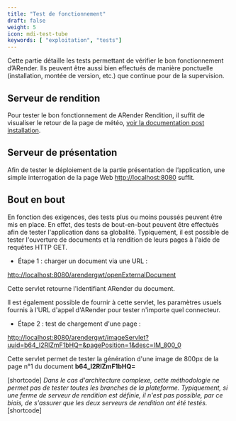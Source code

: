 ```yaml
---
title: "Test de fonctionnement"
draft: false
weight: 5
icon: mdi-test-tube
keywords: [ "exploitation", "tests"]
---
```


Cette partie détaille les tests permettant de vérifier le bon
fonctionnement d’ARender. Ils peuvent être aussi bien effectués de
manière ponctuelle (installation, montée de version, etc.) que continue
pour de la supervision.

## Serveur de rendition

Pour tester le bon fonctionnement de ARender Rendition, il suffit de visualiser le retour de la page de météo, [voir la documentation post installation](broken-link.md).

## Serveur de présentation

Afin de tester le déploiement de la partie présentation de
l’application, une simple interrogation de la page Web [http://localhost:8080](http://localhost:8080) suffit.

## Bout en bout

En fonction des exigences, des tests plus ou moins poussés peuvent être
mis en place. En effet, des tests de bout-en-bout peuvent être effectués
afin de tester l'application dans sa globalité. Typiquement, il est
possible de tester l'ouverture de documents et la rendition de leurs
pages à l'aide de requêtes HTTP GET.

- Étape 1 : charger un document via une URL :

[http://localhost:8080/arendergwt/openExternalDocument](http://localhost:8080/arendergwt/openExternalDocument)

Cette servlet retourne l'identifiant ARender du document.

Il est également possible de fournir à cette servlet, les paramètres usuels
fournis à l'URL d'appel d'ARender pour tester n'importe quel connecteur.

- Étape 2 : test de chargement d'une page :

[http://localhost:8080/arendergwt/imageServlet?uuid=b64_I2RlZmF1bHQ=&pagePosition=1&desc=IM_800_0](http://localhost:8080/arendergwt/imageServlet?uuid=b64_I2RlZmF1bHQ=&pagePosition=1&desc=IM_800_0)

Cette servlet permet de tester la génération d'une image de 800px de la
page n°1 du document **b64_I2RlZmF1bHQ=**

[shortcode]
*Dans le cas d'architecture complexe, cette méthodologie ne
permet pas de tester toutes les branches de la plateforme. Typiquement,
si une ferme de serveur de rendition est définie, il n'est pas possible,
par ce biais, de s'assurer que les deux serveurs de rendition ont été
testés.*
[shortcode]
